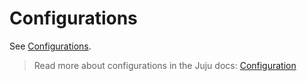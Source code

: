 # Configurations

See [Configurations](https://charmhub.io/github-runner/configure).

> Read more about configurations in the Juju docs: [Configuration](https://juju.is/docs/juju/configuration)